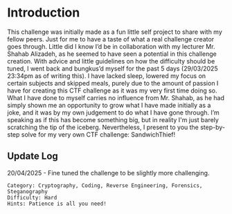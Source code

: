# Introduction 
This challenge was initially made as a fun little self project to share with my fellow peers. Just for me to have a taste of what a real challenge creator goes through. Little did I know I’d be in collaboration with my lecturer Mr. Shahab Alizadeh, as he seemed to have seen a potential in this challenge creation. With advice and little guidelines on how the difficulty should be tuned, I went back and bungkus’d myself for the past 5 days (29/03/2025 23:34pm as of writing this). I have lacked sleep, lowered my focus on certain subjects and skipped meals, purely due to the amount of passion I have for creating this CTF challenge as it was my very first time doing so. What I have done to myself carries no influence from Mr. Shahab, as he had simply shown me an opportunity to grow what I have made initially as a joke, and it was by my own judgement to do what I have gone through. I’m speaking as if this has become something big, but in reality I'm just barely scratching the tip of the iceberg. Nevertheless, I present to you the step-by-step solve for my very own CTF challenge: SandwichThief! 

## Update Log
20/04/2025 - Fine tuned the challenge to be slightly more challenging. 
```
Category: Cryptography, Coding, Reverse Engineering, Forensics, Steganography
Difficulty: Hard
Hints: Patience is all you need!
```
